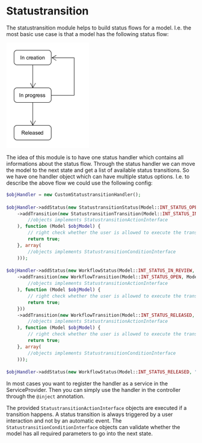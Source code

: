 
# Statustransition

The statustransition module helps to build status flows for a model. I.e. the most
basic use case is that a model has the following status flow:

![status_flow]

The idea of this module is to have one status handler which contains all informations
about the status flow. Through the status handler we can move the model to the next
state and get a list of available status transitions. So we have one handler object
which can have multiple status options. I.e. to describe the above flow we could use
the following config:

```php
$objHandler = new CustomStatustransitionHandler();

$objHandler->addStatus(new StatustransitionStatus(Model::INT_STATUS_OPEN, "enum_container_status_0", "icon_flag_red"))
    ->addTransition(new StatustransitionTransition(Model::INT_STATUS_IN_REVIEW, Model::STR_STATUS_KEY_OPEN_TO_REVIEW, "enum_container_status_transition_".Model::STR_STATUS_KEY_OPEN_TO_REVIEW, array(
        //objects implements StatustransitionActionInterface
    ), function (Model $objModel) {
        // right check whether the user is allowed to execute the transition
        return true;
    }, array(
        //objects implements StatustransitionConditionInterface
    )));

$objHandler->addStatus(new WorkflowStatus(Model::INT_STATUS_IN_REVIEW, "enum_container_status_2", "icon_flag_yellow"))
    ->addTransition(new WorkflowTransition(Model::INT_STATUS_OPEN, Model::STR_STATUS_KEY_REVIEW_TO_OPEN, "enum_container_status_transition_".Model::STR_STATUS_KEY_REVIEW_TO_OPEN, array(
        //objects implements StatustransitionActionInterface
    ), function (Model $objModel) {
        // right check whether the user is allowed to execute the transition
        return true;
    }))
    ->addTransition(new WorkflowTransition(Model::INT_STATUS_RELEASED, Model::STR_STATUS_KEY_REVIEW_TO_RELEASED, "enum_container_status_transition_".Model::STR_STATUS_KEY_REVIEW_TO_RELEASED, array(
        //objects implements StatustransitionActionInterface
    ), function (Model $objModel) {
        // right check whether the user is allowed to execute the transition
        return true;
    }, array(
        //objects implements StatustransitionConditionInterface
    )));

$objHandler->addStatus(new WorkflowStatus(Model::INT_STATUS_RELEASED, "enum_container_status_1", "icon_flag_green"));
```

In most cases you want to register the handler as a service in the ServiceProvider. Then you
can simply use the handler in the controller through the `@inject` annotation.

The provided `StatustransitionActionInterface` objects are executed if a transition happens.
A status transition is always triggered by a user interaction and not by an automatic event.
The `StatustransitionConditionInterface` objects can validate whether the model has all
required parameters to go into the next state.

[status_flow]: ./status_flow.png


